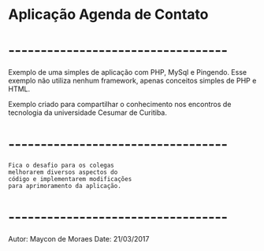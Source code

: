# Aplicação Agenda de Contato
# ----------------------------------
  Exemplo de uma simples de aplicação
  com PHP, MySql e Pingendo. Esse exemplo
  não utiliza nenhum framework, apenas 
  conceitos simples de PHP e HTML. 
  
  Exemplo criado para compartilhar o 
  conhecimento nos encontros de tecnologia
  da universidade Cesumar de Curitiba.

# ----------------------------------
    Fica o desafio para os colegas 
    melhorarem diversos aspectos do 
    código e implementarem modificações
    para aprimoramento da aplicação. 
  
# ----------------------------------
Autor: Maycon de Moraes
Date: 21/03/2017
